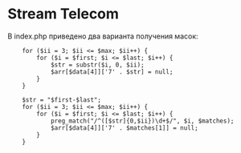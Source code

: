 # Stream Telecom

В index.php приведено два варианта получения масок:

        for ($ii = 3; $ii <= $max; $ii++) {
            for ($i = $first; $i <= $last; $i++) {
                $str = substr($i, 0, $ii);
                $arr[$data[4]]['7' . $str] = null;
            }
        }

        $str = "$first-$last";
        for ($ii = 3; $ii <= $max; $ii++) {
            for ($i = $first; $i <= $last; $i++) {
                preg_match("/^([$str]{0,$ii})\d+$/", $i, $matches);
                $arr[$data[4]]['7' . $matches[1]] = null;
            }
        }

